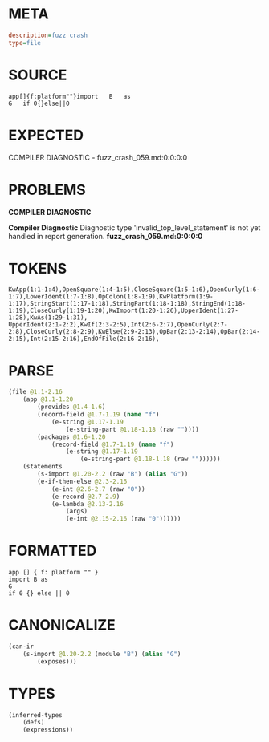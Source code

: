 # META
~~~ini
description=fuzz crash
type=file
~~~
# SOURCE
~~~roc
app[]{f:platform""}import	B	as
G	if 0{}else||0
~~~
# EXPECTED
COMPILER DIAGNOSTIC - fuzz_crash_059.md:0:0:0:0
# PROBLEMS
**COMPILER DIAGNOSTIC**

**Compiler Diagnostic**
Diagnostic type 'invalid_top_level_statement' is not yet handled in report generation.
**fuzz_crash_059.md:0:0:0:0**

# TOKENS
~~~zig
KwApp(1:1-1:4),OpenSquare(1:4-1:5),CloseSquare(1:5-1:6),OpenCurly(1:6-1:7),LowerIdent(1:7-1:8),OpColon(1:8-1:9),KwPlatform(1:9-1:17),StringStart(1:17-1:18),StringPart(1:18-1:18),StringEnd(1:18-1:19),CloseCurly(1:19-1:20),KwImport(1:20-1:26),UpperIdent(1:27-1:28),KwAs(1:29-1:31),
UpperIdent(2:1-2:2),KwIf(2:3-2:5),Int(2:6-2:7),OpenCurly(2:7-2:8),CloseCurly(2:8-2:9),KwElse(2:9-2:13),OpBar(2:13-2:14),OpBar(2:14-2:15),Int(2:15-2:16),EndOfFile(2:16-2:16),
~~~
# PARSE
~~~clojure
(file @1.1-2.16
	(app @1.1-1.20
		(provides @1.4-1.6)
		(record-field @1.7-1.19 (name "f")
			(e-string @1.17-1.19
				(e-string-part @1.18-1.18 (raw ""))))
		(packages @1.6-1.20
			(record-field @1.7-1.19 (name "f")
				(e-string @1.17-1.19
					(e-string-part @1.18-1.18 (raw ""))))))
	(statements
		(s-import @1.20-2.2 (raw "B") (alias "G"))
		(e-if-then-else @2.3-2.16
			(e-int @2.6-2.7 (raw "0"))
			(e-record @2.7-2.9)
			(e-lambda @2.13-2.16
				(args)
				(e-int @2.15-2.16 (raw "0"))))))
~~~
# FORMATTED
~~~roc
app [] { f: platform "" }
import B as
G
if 0 {} else || 0
~~~
# CANONICALIZE
~~~clojure
(can-ir
	(s-import @1.20-2.2 (module "B") (alias "G")
		(exposes)))
~~~
# TYPES
~~~clojure
(inferred-types
	(defs)
	(expressions))
~~~
